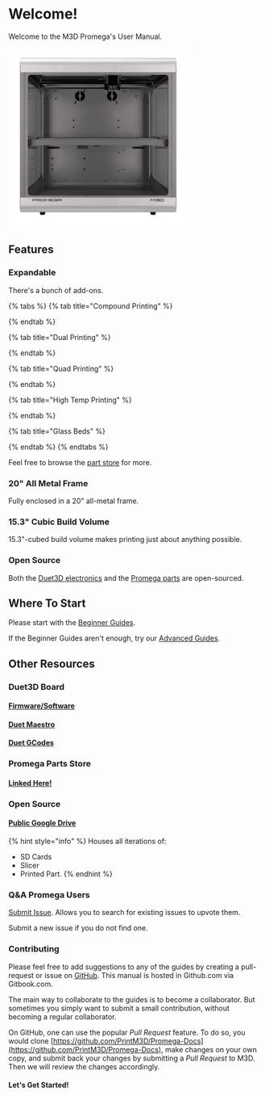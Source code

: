 # Welcome!

Welcome to the  M3D Promega's User Manual.

![](.gitbook/assets/promega.png)

## Features

### Expandable

There's a bunch of add-ons.

{% tabs %}
{% tab title="Compound Printing" %}

{% endtab %}

{% tab title="Dual Printing" %}

{% endtab %}

{% tab title="Quad Printing" %}

{% endtab %}

{% tab title="High Temp Printing" %}

{% endtab %}

{% tab title="Glass Beds" %}

{% endtab %}
{% endtabs %}

Feel free to browse the [part store](https://store.printm3d.com/collections/parts) for more.

### 20" All Metal Frame

Fully enclosed in a 20" all-metal frame.

### 15.3" Cubic Build Volume

15.3"-cubed build volume makes printing just about anything possible.

### Open Source

Both the [Duet3D electronics](https://www.duet3d.com/) and the [Promega parts](documentation/) are open-sourced.

## Where To Start

Please start with the [Beginner Guides](beginners-setup-guides/).

If the Beginner Guides aren't enough, try our [Advanced Guides](advanced-setup-guides/). 

## **Other Resources**

### Duet3D Board

#### [Firmware/Software](https://github.com/PrintM3D?tab=repositories)

#### [Duet Maestro](https://duet3d.dozuki.com/c/Duet_2_Maestro)

#### [Duet GCodes](https://duet3d.dozuki.com/Wiki/GCode)

### Promega Parts Store

#### [Linked Here!](https://store.printm3d.com/collections/parts/printer-model_m3d-promega)

### Open Source 

#### [Public Google Drive](https://drive.google.com/open?id=1cmnAcQU7NjgBqAub60Pz7tJyY-e5qH1w)

{% hint style="info" %}
Houses all iterations of:

* SD Cards
* Slicer
* Printed Part. 
{% endhint %}

### **Q&A Promega Users**

[Submit Issue](https://github.com/PrintM3D/Promega/issues). Allows you to search for existing issues to upvote them. 

Submit a new issue if you do not find one.

### Contributing

Please feel free to add suggestions to any of the guides by creating a pull-request or issue on [GitHub](https://github.com/PrintM3D/Promega-Docs/issues). This manual is hosted in Github.com via Gitbook.com.

The main way to collaborate to the guides is to become a collaborator. But sometimes you simply want to submit a small contribution, without becoming a regular collaborator.

On GitHub, one can use the popular _Pull Request_ feature. To do so, you would clone [https://github.com/PrintM3D/Promega-Docs](https://github.com/PrintM3D/Promega-Docs), make changes on your own copy, and submit back your changes by submitting a _Pull Request_ to M3D. Then we will review the changes accordingly.



#### Let's Get Started!



